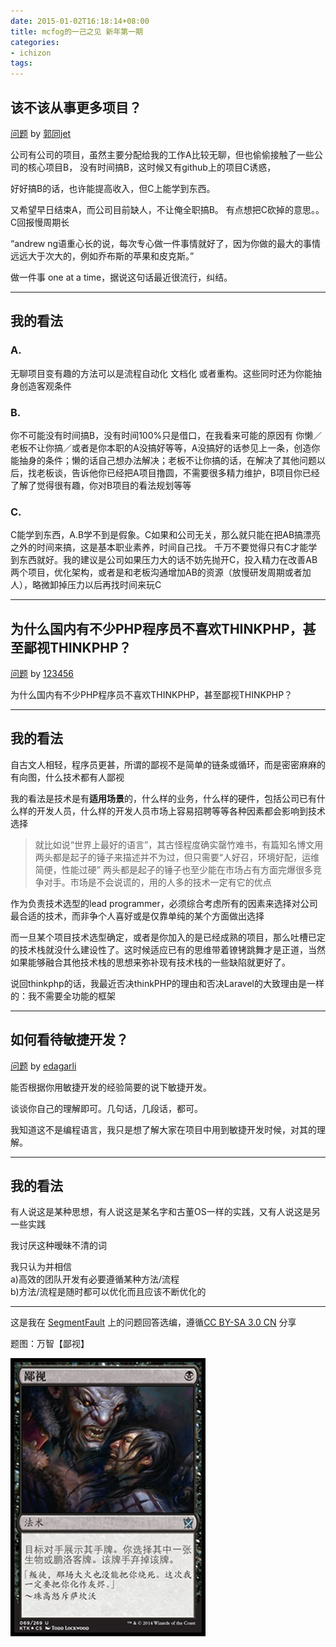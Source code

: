 ```yaml
---
date: 2015-01-02T16:18:14+08:00
title: mcfog的一己之见 新年第一期
categories:
- ichizon
tags:
---
```


<!--================================!-->

## **该不该从事更多项目？** ##

[问题](http://segmentfault.com/q/1010000002439221/a-1020000002439395) by [郭同jet](http://segmentfault.com/u/guotong1988)

公司有公司的项目，虽然主要分配给我的工作A比较无聊，但也偷偷接触了一些公司的核心项目B，
没有时间搞B，这时候又有github上的项目C诱惑，

好好搞B的话，也许能提高收入，但C上能学到东西。

又希望早日结束A，而公司目前缺人，不让俺全职搞B。
有点想把C砍掉的意思。。C回报慢周期长



“andrew ng语重心长的说，每次专心做一件事情就好了，因为你做的最大的事情远远大于次大的，例如乔布斯的苹果和皮克斯。”

做一件事 one at a time，据说这句话最近很流行，纠结。

---

## 我的看法

### A.
无聊项目变有趣的方法可以是流程自动化 文档化 或者重构。这些同时还为你能抽身创造客观条件

### B.
 你不可能没有时间搞B，没有时间100%只是借口，在我看来可能的原因有 你懒／老板不让你搞／或者是你本职的A没搞好等等，A没搞好的话参见上一条，创造你能抽身的条件；懒的话自己想办法解决；老板不让你搞的话，在解决了其他问题以后，找老板谈，告诉他你已经把A项目撸圆，不需要很多精力维护，B项目你已经了解了觉得很有趣，你对B项目的看法规划等等

### C. 
C能学到东西，A.B学不到是假象。C如果和公司无关，那么就只能在把AB搞漂亮之外的时间来搞，这是基本职业素养，时间自己找。 千万不要觉得只有C才能学到东西就好。我的建议是公司如果压力大的话不妨先抛开C，投入精力在改善AB两个项目，优化架构，或者是和老板沟通增加AB的资源（放慢研发周期或者加人），略微卸掉压力以后再找时间来玩C

---

<!--================================!-->

## **为什么国内有不少PHP程序员不喜欢THINKPHP，甚至鄙视THINKPHP？** ##

[问题](http://segmentfault.com/q/1010000002443290) by [123456](http://segmentfault.com/u/xiaohuaer)

为什么国内有不少PHP程序员不喜欢THINKPHP，甚至鄙视THINKPHP？

---

## 我的看法

自古文人相轻，程序员更甚，所谓的鄙视不是简单的链条或循环，而是密密麻麻的有向图，什么技术都有人鄙视

我的看法是技术是有**适用场景**的，什么样的业务，什么样的硬件，包括公司已有什么样的开发人员，什么样的开发人员市场上容易招聘等等各种因素都会影响到技术选择

> 就比如说“世界上最好的语言”，其古怪程度确实罄竹难书，有篇知名博文用两头都是起子的锤子来描述并不为过，但只需要“人好召，环境好配，运维简便，性能过硬” 两头都是起子的锤子也至少能在市场占有方面完爆很多竞争对手。市场是不会说谎的，用的人多的技术一定有它的优点

作为负责技术选型的lead programmer，必须综合考虑所有的因素来选择对公司最合适的技术，而非争个人喜好或是仅靠单纯的某个方面做出选择

而一旦某个项目技术选型确定，或者是你加入的是已经成熟的项目，那么吐槽已定的技术栈就没什么建设性了。这时候适应已有的思维带着镣铐跳舞才是正道，当然如果能够融合其他技术栈的思想来弥补现有技术栈的一些缺陷就更好了。

说回thinkphp的话，我最近否决thinkPHP的理由和否决Laravel的大致理由是一样的：我不需要全功能的框架

---

<!--================================!-->

## **如何看待敏捷开发？** ##

[问题](http://segmentfault.com/q/1010000000487553) by [edagarli](http://segmentfault.com/u/edagarli)

能否根据你用敏捷开发的经验简要的说下敏捷开发。

谈谈你自己的理解即可。几句话，几段话，都可。

我知道这不是编程语言，我只是想了解大家在项目中用到敏捷开发时候，对其的理解。

---

## 我的看法

有人说这是某种思想，有人说这是某名字和古董OS一样的实践，又有人说这是另一些实践

我讨厌这种暧昧不清的词

我只认为并相信  
a)高效的团队开发有必要遵循某种方法/流程  
b)方法/流程是随时都可以优化而且应该不断优化的

---

这是我在 [SegmentFault](http://segmentfault.com/) 上的问题回答选编，遵循[CC BY-SA 3.0 CN](http://creativecommons.org/licenses/by-sa/3.0/cn/) 分享

题图：万智【鄙视】

![](/img/2015-q1/ktk69.jpg)